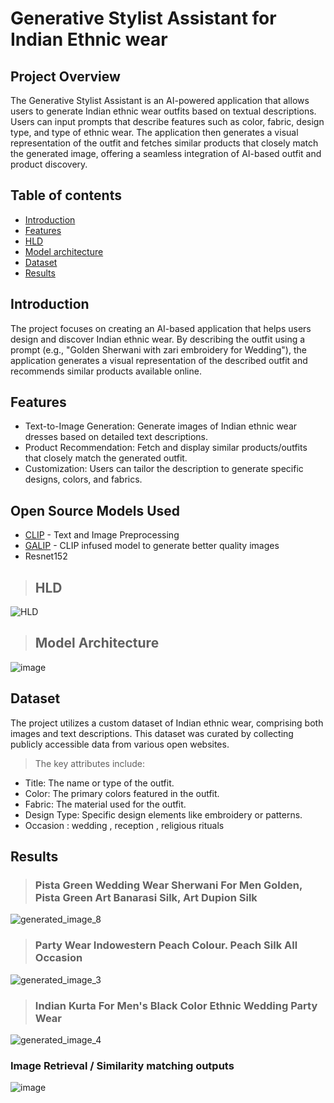 
# Generative Stylist Assistant for Indian Ethnic wear


## Project Overview
The Generative Stylist Assistant is an AI-powered application that allows users to generate Indian ethnic wear outfits based on textual descriptions. Users can input prompts that describe features such as color, fabric, design type, and type of ethnic wear. The application then generates a visual representation of the outfit and fetches similar products that closely match the generated image, offering a seamless integration of AI-based outfit and product discovery.

## Table of contents
* [Introduction](#introduction)
* [Features](#features)
* [HLD](#hld)
* [Model architecture](#model-architecture)
* [Dataset](#dataset)
* [Results](#results)


## Introduction
The project focuses on creating an AI-based application that helps users design and discover Indian ethnic wear. By describing the outfit using a prompt (e.g., "Golden Sherwani with zari embroidery for Wedding"), the application generates a visual representation of the described outfit and recommends similar products available online.

## Features
* Text-to-Image Generation: Generate images of Indian ethnic wear dresses based on detailed text descriptions.
* Product Recommendation: Fetch and display similar products/outfits that closely match the generated outfit.
* Customization: Users can tailor the description to generate specific designs, colors, and fabrics.

## Open Source Models Used
* [CLIP](https://github.com/openai/CLIP) -   Text and Image Preprocessing
* [GALIP](https://github.com/tobran/GALIP) - CLIP infused model to generate better quality images
* Resnet152

> ##  HLD
![HLD](https://github.com/user-attachments/assets/15d33ebc-7ab3-4fdc-8ae9-84273d3eefef)

> ##  Model Architecture
![image](https://github.com/user-attachments/assets/ffbd2681-652f-4a7c-9fa6-bf42db7852c3)

## Dataset
The project utilizes a custom dataset of Indian ethnic wear, comprising both images and text descriptions. This dataset was curated by collecting publicly accessible data from various open websites.
> The key attributes include:
* Title: The name or type of the outfit.
* Color: The primary colors featured in the outfit.
* Fabric: The material used for the outfit.
* Design Type: Specific design elements like embroidery or patterns.
* Occasion : wedding , reception , religious rituals 
  
## Results
> ### Pista Green Wedding Wear Sherwani For Men Golden,  Pista Green Art Banarasi Silk,  Art Dupion Silk
![generated_image_8](https://github.com/user-attachments/assets/7941ae1b-c121-476f-8515-879ded7ebc89)
> ### Party Wear Indowestern Peach Colour. Peach Silk All Occasion
![generated_image_3](https://github.com/user-attachments/assets/d9e19f3a-16ff-42e7-bb5b-d5e2831bab17)
> ### Indian Kurta For Men's Black Color Ethnic Wedding Party Wear
![generated_image_4](https://github.com/user-attachments/assets/de9aa869-868f-46cf-ab45-08a27db1b8bc)

### Image Retrieval / Similarity matching outputs
![image](https://github.com/user-attachments/assets/b9a0ac16-7f1f-48c1-be22-32f3c93bba42)




